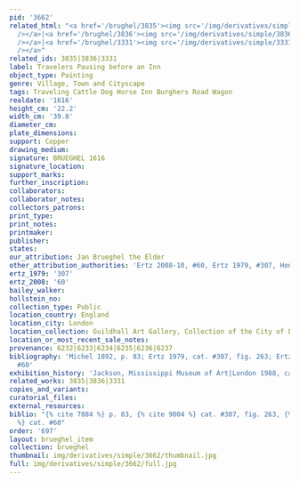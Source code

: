 ```yaml
---
pid: '3662'
related_html: "<a href='/brughel/3835'><img src='/img/derivatives/simple/3835/thumbnail.jpg'
  /></a>|<a href='/brughel/3836'><img src='/img/derivatives/simple/3836/thumbnail.jpg'
  /></a>|<a href='/brughel/3331'><img src='/img/derivatives/simple/3331/thumbnail.jpg'
  /></a>"
related_ids: 3835|3836|3331
label: Travelers Pausing before an Inn
object_type: Painting
genre: Village, Town and Cityscape
tags: Traveling Cattle Dog Horse Inn Burghers Road Wagon
realdate: '1616'
height_cm: '22.2'
width_cm: '39.8'
diameter_cm: 
plate_dimensions: 
support: Copper
drawing_medium: 
signature: BRUEGHEL 1616
signature_location: 
support_marks: 
further_inscription: 
collaborators: 
collaborator_notes: 
collectors_patrons: 
print_type: 
print_notes: 
printmaker: 
publisher: 
states: 
our_attribution: Jan Brueghel the Elder
other_attribution_authorities: 'Ertz 2008-10, #60, Ertz 1979, #307, Honig database'
ertz_1979: '307'
ertz_2008: '60'
bailey_walker: 
hollstein_no: 
collection_type: Public
location_country: England
location_city: London
location_collection: Guildhall Art Gallery, Collection of the City of London
location_or_most_recent_sale_notes: 
provenance: 6232|6233|6234|6235|6236|6237
bibliography: 'Michel 1892, p. 83; Ertz 1979, cat. #307, fig. 263; Ertz 2008-10, cat.
  #60'
exhibition_history: 'Jackson, Mississippi Museum of Art|London 1988, cat. #8'
related_works: 3835|3836|3331
copies_and_variants: 
curatorial_files: 
external_resources: 
biblio: "{% cite 7884 %} p. 83, {% cite 9004 %} cat. #307, fig. 263, {% cite 8900
  %} cat. #60"
order: '697'
layout: brueghel_item
collection: brueghel
thumbnail: img/derivatives/simple/3662/thumbnail.jpg
full: img/derivatives/simple/3662/full.jpg
---
```


